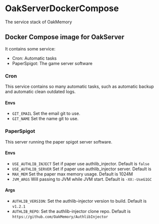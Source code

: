 # OakServerDockerCompose

The service stack of OakMemory

## Docker Compose image for OakServer

It contains some service:

- Cron: Automatic tasks
- PaperSpigot: The game server software

### Cron

This service contains so many automatic tasks, such as automatic backup and automatic clean outdated logs.

#### Envs

- `GIT_EMAIL` Set the email git to use.
- `GIT_NAME` Set the name git to use.

### PaperSpigot

This server running the paper spigot server software.

#### Envs

- `USE_AUTHLIB_INJECT` Set if paper use authlib_injector. Default is `false`
- `USE_AUTHLIB_SERVER` Set if paper use authlib_injector server. Default is ` `
- `MAX_MEM` Set the paper max memory usage. Default is 1024M
- `JVM_ARGS` Will passing to JVM while JVM start. Default is `-XX:-UseG1GC`

#### Args

- `AUTHLIB_VERSION`: Set the authlib-injector version to build. Default is `v1.2.1`
- `AUTHLIB_REPO`: Set the authlib-injector clone repo. Default is `https://github.com/OakMemory/AuthlibInjector`
